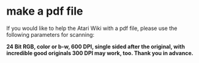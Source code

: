 # make a pdf file  
If you would like to help the Atari Wiki with a pdf file, please use the following parameters for scanning:  
  
__24 Bit RGB, color or b-w, 600 DPI, single sided after the original, with incredible good originals 300 DPI may work, too. Thank you in advance.__  

